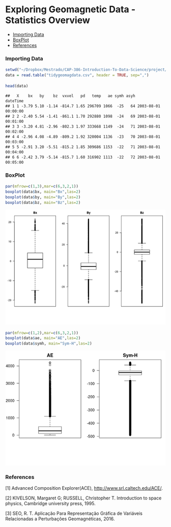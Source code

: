 Exploring Geomagnetic Data - Statistics Overview
================

-   [Importing Data](#importing-data)
-   [BoxPlot](#boxplot)
-   [References](#references)

### Importing Data

``` r
setwd("~/Dropbox/Mestrado/CAP-386-Introduction-To-Data-Science/project/data")
data = read.table("tidygeomagdata.csv", header = TRUE, sep=",")

head(data)
```

    ##   X    bx   by    bz  vxvel   pd   temp   ae symh asyh            dateTime
    ## 1 1 -3.79 5.10 -1.14 -814.7 1.65 296709 1066  -25   64 2003-08-01 00:00:00
    ## 2 2 -2.40 5.54 -1.41 -861.1 1.70 292880 1098  -24   69 2003-08-01 00:01:00
    ## 3 3 -3.20 4.81 -2.96 -802.3 1.97 333668 1149  -24   71 2003-08-01 00:02:00
    ## 4 4 -2.96 4.08 -4.89 -809.2 1.92 320004 1136  -23   70 2003-08-01 00:03:00
    ## 5 5 -2.91 3.20 -5.51 -815.2 1.85 309686 1153  -22   71 2003-08-01 00:04:00
    ## 6 6 -2.42 3.79 -5.14 -815.7 1.60 316902 1113  -22   72 2003-08-01 00:05:00

### BoxPlot

``` r
par(mfrow=c(1,3),mar=c(6,3,2,1))
boxplot(data$bx, main="Bx",las=2)
boxplot(data$by, main="By",las=2)
boxplot(data$bz, main="Bz",las=2)
```

![](2_-_statisticgeomag_files/figure-markdown_github-ascii_identifiers/unnamed-chunk-2-1.png)

``` r
par(mfrow=c(1,2),mar=c(6,3,2,1))
boxplot(data$ae, main="AE",las=2)
boxplot(data$symh, main="Sym-H",las=2)
```

![](2_-_statisticgeomag_files/figure-markdown_github-ascii_identifiers/unnamed-chunk-3-1.png)

### References

\[1\] Advanced Composition Explorer(ACE), <http://www.srl.caltech.edu/ACE/>.

\[2\] KIVELSON, Margaret G; RUSSELL, Christopher T. Introduction to space physics, Cambridge university press, 1995.

\[3\] SEO, R. T. Aplicação Para Representação Gráfica de Variáveis Relacionadas a Perturbações Geomagnéticas, 2016.
